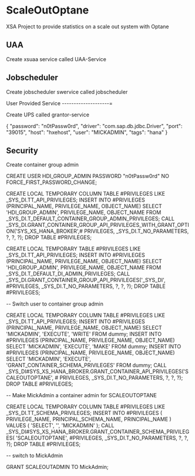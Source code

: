 # ScaleOutOptane


XSA Project to provide statistics on a scale out system with Optane


UAA
------

Create xsuaa service called UAA-Service

Jobscheduler
------------

Create jobscheduler swervice called jobscheduler

User Provided Service
--------------------=

Create UPS called grantor-service

{
	"password": "n0tPassw0rd",
	"driver": "com.sap.db.jdbc.Driver",
	"port": "39015",
	"host": "hxehost",
	"user": "MICKADMIN",
	"tags": "hana"
}

Security
---------

Create container group admin

CREATE USER HDI_GROUP_ADMIN PASSWORD "n0tPassw0rd" NO FORCE_FIRST_PASSWORD_CHANGE;

CREATE LOCAL TEMPORARY COLUMN TABLE #PRIVILEGES LIKE _SYS_DI.TT_API_PRIVILEGES;
INSERT INTO #PRIVILEGES (PRINCIPAL_NAME, PRIVILEGE_NAME, OBJECT_NAME) SELECT 'HDI_GROUP_ADMIN', PRIVILEGE_NAME, OBJECT_NAME FROM _SYS_DI.T_DEFAULT_CONTAINER_GROUP_ADMIN_PRIVILEGES;
CALL _SYS_DI.GRANT_CONTAINER_GROUP_API_PRIVILEGES_WITH_GRANT_OPTION('SYS_XS_HANA_BROKER',# PRIVILEGES, _SYS_DI.T_NO_PARAMETERS, ?, ?, ?);
DROP TABLE #PRIVILEGES;

CREATE LOCAL TEMPORARY TABLE #PRIVILEGES LIKE _SYS_DI.TT_API_PRIVILEGES;
INSERT INTO #PRIVILEGES (PRINCIPAL_NAME, PRIVILEGE_NAME, OBJECT_NAME) SELECT 'HDI_GROUP_ADMIN', PRIVILEGE_NAME, OBJECT_NAME FROM _SYS_DI.T_DEFAULT_DI_ADMIN_PRIVILEGES;
CALL _SYS_DI.GRANT_CONTAINER_GROUP_API_PRIVILEGES('_SYS_DI', #PRIVILEGES, _SYS_DI.T_NO_PARAMETERS, ?, ?, ?);
DROP TABLE #PRIVILEGES;

--	Switch user to container group admin

CREATE LOCAL TEMPORARY COLUMN TABLE #PRIVILEGES LIKE _SYS_DI.TT_API_PRIVILEGES;
INSERT INTO #PRIVILEGES (PRINCIPAL_NAME, PRIVILEGE_NAME, OBJECT_NAME) SELECT 'MICKADMIN', 'EXECUTE', 'WRITE' FROM dummy;
INSERT INTO #PRIVILEGES (PRINCIPAL_NAME, PRIVILEGE_NAME, OBJECT_NAME) SELECT 'MICKADMIN', 'EXECUTE', 'MAKE' FROM dummy;
INSERT INTO #PRIVILEGES (PRINCIPAL_NAME, PRIVILEGE_NAME, OBJECT_NAME) SELECT 'MICKADMIN', 'EXECUTE', 'GRANT_CONTAINER_SCHEMA_PRIVILEGES' FROM dummy;
CALL _SYS_DI#SYS_XS_HANA_BROKER.GRANT_CONTAINER_API_PRIVILEGES('SCALEOUTOPTANE', # PRIVILEGES, _SYS_DI.T_NO_PARAMETERS, ?, ?, ?);
DROP TABLE #PRIVILEGES;

-- Make MickAdmin a container admin for SCALEOUTOPTANE

CREATE LOCAL TEMPORARY COLUMN TABLE #PRIVILEGES LIKE _SYS_DI.TT_SCHEMA_PRIVILEGES; 
INSERT INTO #PRIVILEGES ( PRIVILEGE_NAME, PRINCIPAL_SCHEMA_NAME, PRINCIPAL_NAME ) VALUES ( 'SELECT', '', 'MICKADMIN' ); 
CALL _SYS_DI#SYS_XS_HANA_BROKER.GRANT_CONTAINER_SCHEMA_PRIVILEGES( 'SCALEOUTOPTANE', #PRIVILEGES, _SYS_DI.T_NO_PARAMETERS, ?, ?, ?); 
DROP TABLE #PRIVILEGES; 

-- switch to MickAdmin

GRANT SCALEOUTADMIN TO MickAdmin;

